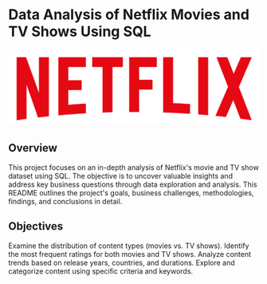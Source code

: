 # Data Analysis of Netflix Movies and TV Shows Using SQL

![Netflix_logo](https://github.com/harshpreetkohli/Netflix_SQL_Project/blob/main/logo.png)


## Overview
This project focuses on an in-depth analysis of Netflix's movie and TV show dataset using SQL. The objective is to uncover valuable insights and address key business questions through data exploration and analysis. This README outlines the project's goals, business challenges, methodologies, findings, and conclusions in detail.

## Objectives
Examine the distribution of content types (movies vs. TV shows).
Identify the most frequent ratings for both movies and TV shows.
Analyze content trends based on release years, countries, and durations.
Explore and categorize content using specific criteria and keywords.
